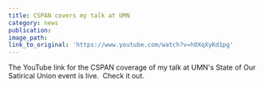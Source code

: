```yaml
---
title: CSPAN covers my talk at UMN
category: news
publication:
image_path:
link_to_original: 'https://www.youtube.com/watch?v=hOXqXyKd1pg'
---
```


The YouTube link for the CSPAN coverage of my talk at UMN's State of Our Satirical Union event is live.&nbsp; Check it out.